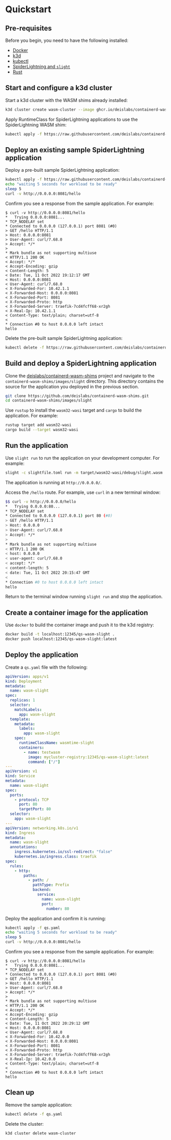 # Quickstart

## Pre-requisites
Before you begin, you need to have the following installed:

- [Docker](https://docs.docker.com/install/)
- [k3d](https://k3d.io/v5.4.6/#installation)
- [kubectl](https://kubernetes.io/docs/tasks/tools/#kubectl)
- [SpiderLightning and `slight`](https://github.com/deislabs/spiderlightning#spiderlightning-or-slight)
- [Rust](https://www.rust-lang.org/tools/install)

## Start and configure a k3d cluster

Start a k3d cluster with the WASM shims already installed:

```bash
k3d cluster create wasm-cluster --image ghcr.io/deislabs/containerd-wasm-shims/examples/k3d:v0.3.2 -p "8081:80@loadbalancer" --agents 2 --registry-create mycluster-registry:12345
```

Apply RuntimeClass for SpiderLightning applications to use the SpiderLightning WASM shim:

```bash
kubectl apply -f https://raw.githubusercontent.com/deislabs/containerd-wasm-shims/main/deployments/workloads/runtime.yaml
```

## Deploy an existing sample SpiderLightning application

Deploy a pre-built sample SpiderLightning application:

```bash
kubectl apply -f https://raw.githubusercontent.com/deislabs/containerd-wasm-shims/main/deployments/workloads/workload.yaml
echo "waiting 5 seconds for workload to be ready"
sleep 5
curl -v http://0.0.0.0:8081/hello
```

Confirm you see a response from the sample application. For example:

```output
$ curl -v http://0.0.0.0:8081/hello
*   Trying 0.0.0.0:8081...
* TCP_NODELAY set
* Connected to 0.0.0.0 (127.0.0.1) port 8081 (#0)
> GET /hello HTTP/1.1
> Host: 0.0.0.0:8081
> User-Agent: curl/7.68.0
> Accept: */*
> 
* Mark bundle as not supporting multiuse
< HTTP/1.1 200 OK
< Accept: */*
< Accept-Encoding: gzip
< Content-Length: 5
< Date: Tue, 11 Oct 2022 19:12:17 GMT
< Host: 0.0.0.0:8081
< User-Agent: curl/7.68.0
< X-Forwarded-For: 10.42.1.1
< X-Forwarded-Host: 0.0.0.0:8081
< X-Forwarded-Port: 8081
< X-Forwarded-Proto: http
< X-Forwarded-Server: traefik-7cd4fcff68-xr2gh
< X-Real-Ip: 10.42.1.1
< Content-Type: text/plain; charset=utf-8
< 
* Connection #0 to host 0.0.0.0 left intact
hello
```

Delete the pre-built sample SpiderLightning application:

```bash
kubectl delete -f https://raw.githubusercontent.com/deislabs/containerd-wasm-shims/main/deployments/workloads/workload.yaml
```

## Build and deploy a SpiderLightning application

Clone the [deislabs/containerd-wasm-shims](https://github.com/deislabs/containerd-wasm-shims) project and navigate to the `containerd-wasm-shims/images/slight` directory. This directory contains the source for the application you deployed in the previous section.

```bash
git clone https://github.com/deislabs/containerd-wasm-shims.git
cd containerd-wasm-shims/images/slight
```

Use `rustup` to install the `wasm32-wasi` target and `cargo` to build the application. For example:

```bash
rustup target add wasm32-wasi
cargo build --target wasm32-wasi
```

## Run the application

Use `slight run` to run the application on your development computer. For example:

```bash
slight -c slightfile.toml run -m target/wasm32-wasi/debug/slight.wasm
```

The application is running at `http://0.0.0.0/`.

Access the `/hello` route. For example, use `curl` in a new terminal window:

```bash
$$ curl -v http://0.0.0.0/hello
*   Trying 0.0.0.0:80...
* TCP_NODELAY set
* Connected to 0.0.0.0 (127.0.0.1) port 80 (#0)
> GET /hello HTTP/1.1
> Host: 0.0.0.0
> User-Agent: curl/7.68.0
> Accept: */*
> 
* Mark bundle as not supporting multiuse
< HTTP/1.1 200 OK
< host: 0.0.0.0
< user-agent: curl/7.68.0
< accept: */*
< content-length: 5
< date: Tue, 11 Oct 2022 20:15:47 GMT
< 
* Connection #0 to host 0.0.0.0 left intact
hello
```

Return to the terminal window running `slight run` and stop the application.

## Create a container image for the application

Use `docker` to build the container image and push it to the k3d registry:

```bash
docker build -t localhost:12345/qs-wasm-slight .
docker push localhost:12345/qs-wasm-slight:latest
```

## Deploy the application

Create a `qs.yaml` file with the following:

```yml
apiVersion: apps/v1
kind: Deployment
metadata:
  name: wasm-slight
spec:
  replicas: 1
  selector:
    matchLabels:
      app: wasm-slight
  template:
    metadata:
      labels:
        app: wasm-slight
    spec:
      runtimeClassName: wasmtime-slight
      containers:
        - name: testwasm
          image: mycluster-registry:12345/qs-wasm-slight:latest
          command: ["/"]
---
apiVersion: v1
kind: Service
metadata:
  name: wasm-slight
spec:
  ports:
    - protocol: TCP
      port: 80
      targetPort: 80
  selector:
    app: wasm-slight
---
apiVersion: networking.k8s.io/v1
kind: Ingress
metadata:
  name: wasm-slight
  annotations:
    ingress.kubernetes.io/ssl-redirect: "false"
    kubernetes.io/ingress.class: traefik
spec:
  rules:
    - http:
        paths:
          - path: /
            pathType: Prefix
            backend:
              service:
                name: wasm-slight
                port:
                  number: 80
```

Deploy the application and confirm it is running:

```bash
kubectl apply -f qs.yaml
echo "waiting 5 seconds for workload to be ready"
sleep 5
curl -v http://0.0.0.0:8081/hello
```

Confirm you see a response from the sample application. For example:

```output
$ curl -v http://0.0.0.0:8081/hello
*   Trying 0.0.0.0:8081...
* TCP_NODELAY set
* Connected to 0.0.0.0 (127.0.0.1) port 8081 (#0)
> GET /hello HTTP/1.1
> Host: 0.0.0.0:8081
> User-Agent: curl/7.68.0
> Accept: */*
> 
* Mark bundle as not supporting multiuse
< HTTP/1.1 200 OK
< Accept: */*
< Accept-Encoding: gzip
< Content-Length: 5
< Date: Tue, 11 Oct 2022 20:29:12 GMT
< Host: 0.0.0.0:8081
< User-Agent: curl/7.68.0
< X-Forwarded-For: 10.42.0.0
< X-Forwarded-Host: 0.0.0.0:8081
< X-Forwarded-Port: 8081
< X-Forwarded-Proto: http
< X-Forwarded-Server: traefik-7cd4fcff68-xr2gh
< X-Real-Ip: 10.42.0.0
< Content-Type: text/plain; charset=utf-8
< 
* Connection #0 to host 0.0.0.0 left intact
hello
```

## Clean up

Remove the sample application:

```bash
kubectl delete -f qs.yaml
```

Delete the cluster:

```bash
k3d cluster delete wasm-cluster
```
